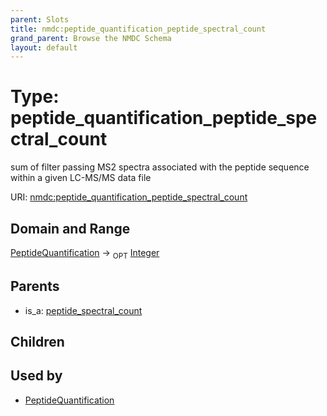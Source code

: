 ```yaml
---
parent: Slots
title: nmdc:peptide_quantification_peptide_spectral_count
grand_parent: Browse the NMDC Schema
layout: default
---
```


# Type: peptide_quantification_peptide_spectral_count


sum of filter passing MS2 spectra associated with the peptide sequence within a given LC-MS/MS data file

URI: [nmdc:peptide_quantification_peptide_spectral_count](https://microbiomedata/meta/peptide_quantification_peptide_spectral_count)

## Domain and Range

[PeptideQuantification](PeptideQuantification.md) ->  <sub>OPT</sub> [Integer](types/Integer.md)

## Parents

 *  is_a: [peptide_spectral_count](peptide_spectral_count.md)

## Children


## Used by

 * [PeptideQuantification](PeptideQuantification.md)
